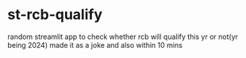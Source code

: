 # st-rcb-qualify
random streamlit app to check whether rcb will qualify this yr or not(yr being 2024) made it as a joke and also within 10 mins
